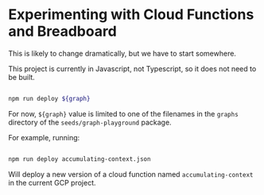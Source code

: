 # Experimenting with Cloud Functions and Breadboard

This is likely to change dramatically, but we have to start somewhere.

This project is currently in Javascript, not Typescript, so it does not need to be built.

```bash

npm run deploy ${graph}

```

For now, `${graph}` value is limited to one of the filenames in the `graphs` directory of the `seeds/graph-playground` package.

For example, running:

```bash

npm run deploy accumulating-context.json

```

Will deploy a new version of a cloud function named `accumulating-context` in the current GCP project.
